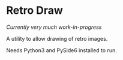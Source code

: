 # Retro Draw

*Currently very much work-in-progress*

A utility to allow drawing of retro images.

Needs Python3 and PySide6 installed to run.



